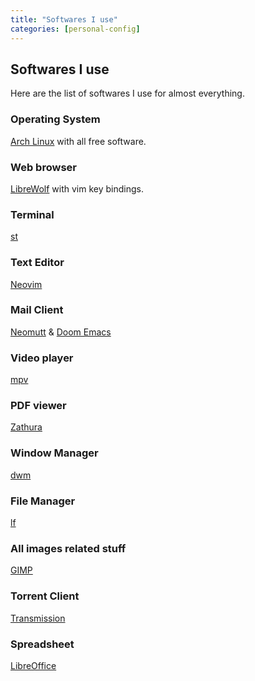 ```yaml
---
title: "Softwares I use"
categories: [personal-config]
---
```


## Softwares I use

Here are the list of softwares I use for almost everything.


### Operating System

[Arch Linux](https://www.archlinux.org/) with all free software.


### Web browser

[LibreWolf](https://librewolf-community.gitlab.io/) with vim key bindings.


### Terminal

[st](https://st.suckless.org/)


### Text Editor

[Neovim](https://neovim.io)


### Mail Client

[Neomutt](https://neomutt.org/) & [Doom Emacs](https://github.com/hlissner/doom-emacs)


### Video player

[mpv](https://mpv.io/)


### PDF viewer

[Zathura](https://en.wikipedia.org/wiki/Zathura_(document_viewer))


### Window Manager

[dwm](https://dwm.suckless.org/)


### File Manager

[lf](https://github.com/gokcehan/lf)


### All images related stuff

[GIMP](https://www.gimp.org/)


### Torrent Client

[Transmission](https://wiki.archlinux.org/index.php/Transmission)


### Spreadsheet

[LibreOffice](https://www.libreoffice.org/)
